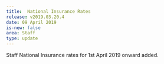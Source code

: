 ```yaml
---
title:  National Insurance Rates
release: v2019.03.20.4
date: 09 April 2019
is-new: false
area: Staff
type: update
---
```


Staff National Insurance rates for 1st April 2019 onward added.